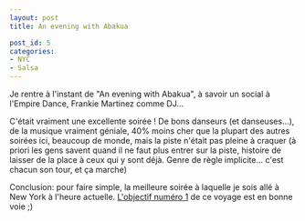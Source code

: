 ```yaml
---
layout: post
title: An evening with Abakua

post_id: 5
categories:
- NYC
- Salsa
---
```


Je rentre à l'instant de "An evening with Abakua", à savoir un social à l'Empire Dance, Frankie Martinez comme DJ...

C'était vraiment une excellente soirée ! De bons danseurs (et danseuses...), de la musique vraiment géniale, 40% moins cher que la plupart des autres soirées ici, beaucoup de monde, mais la piste n'était pas pleine à craquer (à priori les gens savent quand il ne faut plus entrer sur la piste, histoire de laisser de la place à ceux qui y sont déjà. Genre de règle implicite... c'est chacun son tour, et ça marche)

Conclusion: pour faire simple, la meilleure soirée à laquelle je sois allé à New York à l'heure actuelle. <a href="{{ site.baseurl }}/2007/04/12/new-york-city-first-days/">L'objectif numéro 1</a> de ce voyage est en bonne voie ;)
